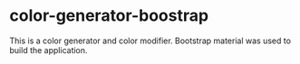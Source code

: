 # color-generator-boostrap

This is a color generator and color modifier. Bootstrap material was used to build the application.

